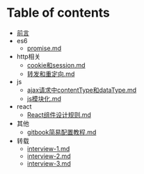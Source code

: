 
# Table of contents

* [前言](README.md)
* es6
  * [promise.md](es6/promise.md)
* http相关
  * [cookie和session.md](http相关/cookie和session.md)
  * [转发和重定向.md](http相关/转发和重定向.md)
* js
  * [ajax请求中contentType和dataType.md](js/ajax请求中contentType和dataType.md)
  * [js模块化.md](js/js模块化.md)
* react
  * [React组件设计规则.md](react/React组件设计规则.md)
* 其他
  * [gitbook简易配置教程.md](其他/gitbook简易配置教程.md)
* 转载
  * [interview-1.md](转载/interview-1.md)
  * [interview-2.md](转载/interview-2.md)
  * [interview-3.md](转载/interview-3.md)